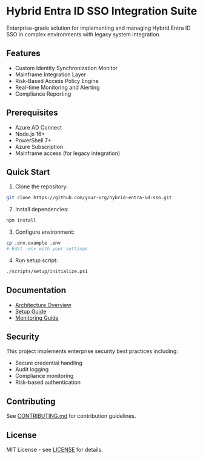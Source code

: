 # Hybrid Entra ID SSO Integration Suite

Enterprise-grade solution for implementing and managing Hybrid Entra ID SSO in complex environments with legacy system integration.

## Features

- Custom Identity Synchronization Monitor
- Mainframe Integration Layer
- Risk-Based Access Policy Engine
- Real-time Monitoring and Alerting
- Compliance Reporting

## Prerequisites

- Azure AD Connect
- Node.js 16+
- PowerShell 7+
- Azure Subscription
- Mainframe access (for legacy integration)

## Quick Start

1. Clone the repository:
```bash
git clone https://github.com/your-org/hybrid-entra-id-sso.git
```

2. Install dependencies:
```bash
npm install
```

3. Configure environment:
```bash
cp .env.example .env
# Edit .env with your settings
```

4. Run setup script:
```bash
./scripts/setup/initialize.ps1
```

## Documentation

- [Architecture Overview](docs/architecture/README.md)
- [Setup Guide](docs/setup/README.md)
- [Monitoring Guide](docs/monitoring/README.md)

## Security

This project implements enterprise security best practices including:

- Secure credential handling
- Audit logging
- Compliance monitoring
- Risk-based authentication

## Contributing

See [CONTRIBUTING.md](CONTRIBUTING.md) for contribution guidelines.

## License

MIT License - see [LICENSE](LICENSE) for details.